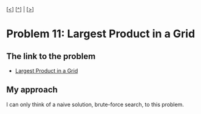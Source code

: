 \[[<](./p0010.md)] \[[^](../README.md)] | \[[>](./p0012.md)]

# Problem 11: Largest Product in a Grid

## The link to the problem

- [Largest Product in a Grid](https://projecteuler.net/problem=11)

## My approach

I can only think of a naive solution, brute-force search, to this problem.

